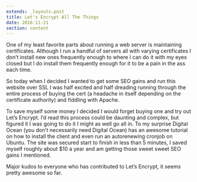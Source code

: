 ```yaml
---
extends: _layouts.post
title: Let's Encrypt All The Things
date: 2016-11-21
section: content
---
```


One of my least favorite parts about running a web server is maintaining certificates. Although I run a handful of servers all with varying certificates I don’t install new ones frequently enough to where I can do it with my eyes closed but I do install them frequently enough for it to be a pain in the ass each time.

So today when I decided I wanted to get some SEO gains and run this website over SSL I was half excited and half dreading running through the entire process of buying the cert (a headache in itself depending on the certificate authority) and fiddling with Apache.

To save myself some money I decided I would forget buying one and try out Let’s Encrypt. I’d read this process could be daunting and complex, but figured it I was going to do it I might as well go all in. To my surprise Digital Ocean (you don’t necessarily need Digital Ocean) has an awesome tutorial on how to install the client and even run an autorenewing cronjob on Ubuntu. The site was secured start to finish in less than 5 minutes, I saved myself roughly about $10 a year and am getting those sweet sweet SEO gains I mentioned.

Major kudos to everyone who has contributed to Let’s Encrypt, it seems pretty awesome so far.